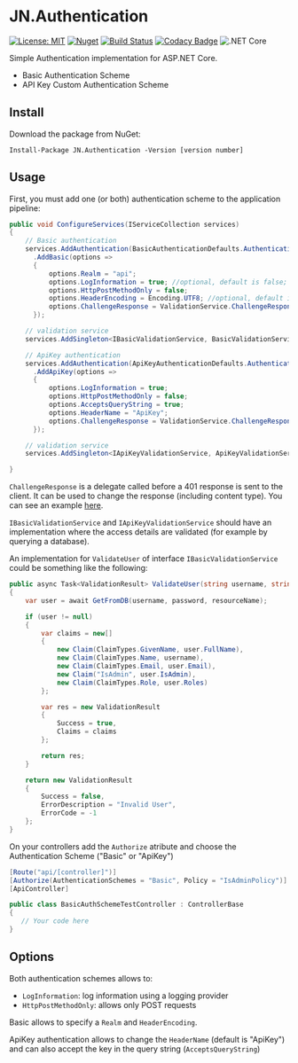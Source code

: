 # JN.Authentication

[![License: MIT](https://img.shields.io/badge/License-MIT-yellow.svg)](https://opensource.org/licenses/MIT) [![Nuget](https://img.shields.io/nuget/v/JN.Authentication)](https://www.nuget.org/packages/JN.Authentication/) [![Build Status](https://travis-ci.com/jlnovais/JN.Authentication.svg?branch=master)](https://travis-ci.com/jlnovais/JN.Authentication) [![Codacy Badge](https://api.codacy.com/project/badge/Grade/dc321d37d5f3495992531071fb43aa5f)](https://app.codacy.com/manual/jlnovais/JN.Authentication?utm_source=github.com&utm_medium=referral&utm_content=jlnovais/JN.Authentication&utm_campaign=Badge_Grade_Dashboard) ![.NET Core](https://github.com/jlnovais/JN.Authentication/workflows/.NET%20Core/badge.svg)

Simple Authentication implementation for ASP.NET Core.

*   Basic Authentication Scheme
*   API Key Custom Authentication Scheme

## Install
Download the package from NuGet:

`Install-Package JN.Authentication -Version [version number]`

## Usage
First, you must add one (or both) authentication scheme to the application pipeline:

```csharp
public void ConfigureServices(IServiceCollection services)
{
    // Basic authentication 
    services.AddAuthentication(BasicAuthenticationDefaults.AuthenticationScheme)
      .AddBasic(options =>
      {
          options.Realm = "api";
          options.LogInformation = true; //optional, default is false;
          options.HttpPostMethodOnly = false;
          options.HeaderEncoding = Encoding.UTF8; //optional, default is UTF8;
          options.ChallengeResponse = ValidationService.ChallengeResponse;
      });

    // validation service
    services.AddSingleton<IBasicValidationService, BasicValidationService>();

    // ApiKey authentication
    services.AddAuthentication(ApiKeyAuthenticationDefaults.AuthenticationScheme)
      .AddApiKey(options =>
      {
          options.LogInformation = true;
          options.HttpPostMethodOnly = false;
          options.AcceptsQueryString = true;
          options.HeaderName = "ApiKey";
          options.ChallengeResponse = ValidationService.ChallengeResponse;
      });

    // validation service
    services.AddSingleton<IApiKeyValidationService, ApiKeyValidationService>();

}
```
`ChallengeResponse` is a delegate called before a 401 response is sent to the client. It can be used to change the response (including content type). You can see an example [here](https://github.com/jlnovais/JN.Authentication/blob/master/JN.Authentication.APITest/Services/ValidationService.cs).

`IBasicValidationService` and `IApiKeyValidationService` should have an implementation where the access details are validated (for example by querying a database).

An implementation for `ValidateUser` of interface `IBasicValidationService` could be something like the following:

```csharp
public async Task<ValidationResult> ValidateUser(string username, string password, string resourceName)
{
    var user = await GetFromDB(username, password, resourceName);

    if (user != null)
    {
        var claims = new[]
        {
            new Claim(ClaimTypes.GivenName, user.FullName),
            new Claim(ClaimTypes.Name, username),
            new Claim(ClaimTypes.Email, user.Email),
            new Claim("IsAdmin", user.IsAdmin),
            new Claim(ClaimTypes.Role, user.Roles)
        };

        var res = new ValidationResult
        {
            Success = true,
            Claims = claims
        };

        return res;
    }

    return new ValidationResult
    {
        Success = false,
        ErrorDescription = "Invalid User",
        ErrorCode = -1
    };
}
```
On your controllers add the `Authorize` atribute and choose the Authentication Scheme ("Basic" or "ApiKey")

```csharp
[Route("api/[controller]")]
[Authorize(AuthenticationSchemes = "Basic", Policy = "IsAdminPolicy")]
[ApiController]

public class BasicAuthSchemeTestController : ControllerBase
{
   // Your code here
}
```
## Options

Both authentication schemes allows to:

*   `LogInformation`: log information using a logging provider 
*   `HttpPostMethodOnly`: allows only POST requests

Basic allows to specify a `Realm` and `HeaderEncoding`.

ApiKey authentication allows to change the `HeaderName` (default is "ApiKey") and can also accept the key in the query string (`AcceptsQueryString`)
